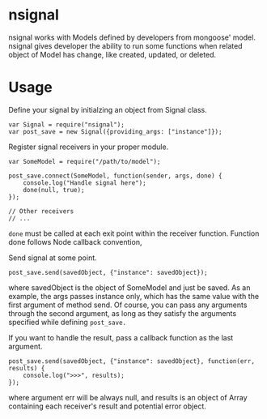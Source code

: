 # nsignal

nsignal works with Models defined by developers from mongoose' model. nsignal
gives developer the ability to run some functions when related object of Model
has change, like created, updated, or deleted.

# Usage

Define your signal by initialzing an object from Signal class.

    var Signal = require("nsignal");
    var post_save = new Signal({providing_args: ["instance"]});

Register signal receivers in your proper module.

    var SomeModel = require("/path/to/model");

    post_save.connect(SomeModel, function(sender, args, done) {
        console.log("Handle signal here");
        done(null, true);
    });

    // Other receivers
    // ...

``done`` must be called at each exit point within the receiver function.
Function done follows Node callback convention, 

Send signal at some point.

    post_save.send(savedObject, {"instance": savedObject});

where savedObject is the object of SomeModel and just be saved. As an example,
the args passes instance only, which has the same value with the first argument
of method send. Of course, you can pass any arguments through the second
argument, as long as they satisfy the arguments specified while defining
``post_save.``

If you want to handle the result, pass a callback function as the last argument.

    post_save.send(savedObject, {"instance": savedObject}, function(err, results) {
        console.log(">>>", results);
    });

where argument err will be always null, and results is an object of Array
containing each receiver's result and potential error object.
